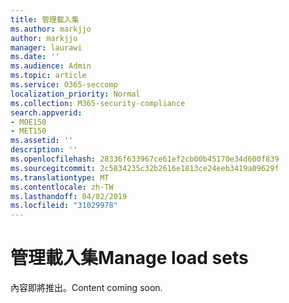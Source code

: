 ```yaml
---
title: 管理載入集
ms.author: markjjo
author: markjjo
manager: laurawi
ms.date: ''
ms.audience: Admin
ms.topic: article
ms.service: O365-seccomp
localization_priority: Normal
ms.collection: M365-security-compliance
search.appverid:
- MOE150
- MET150
ms.assetid: ''
description: ''
ms.openlocfilehash: 28336f633967ce61ef2cb00b45170e34d600f839
ms.sourcegitcommit: 2c5834235c32b2616e1813ce24eeb3419a09629f
ms.translationtype: MT
ms.contentlocale: zh-TW
ms.lasthandoff: 04/02/2019
ms.locfileid: "31029978"
---
```

# <a name="manage-load-sets"></a><span data-ttu-id="91ab5-102">管理載入集</span><span class="sxs-lookup"><span data-stu-id="91ab5-102">Manage load sets</span></span>

<span data-ttu-id="91ab5-103">內容即將推出。</span><span class="sxs-lookup"><span data-stu-id="91ab5-103">Content coming soon.</span></span>